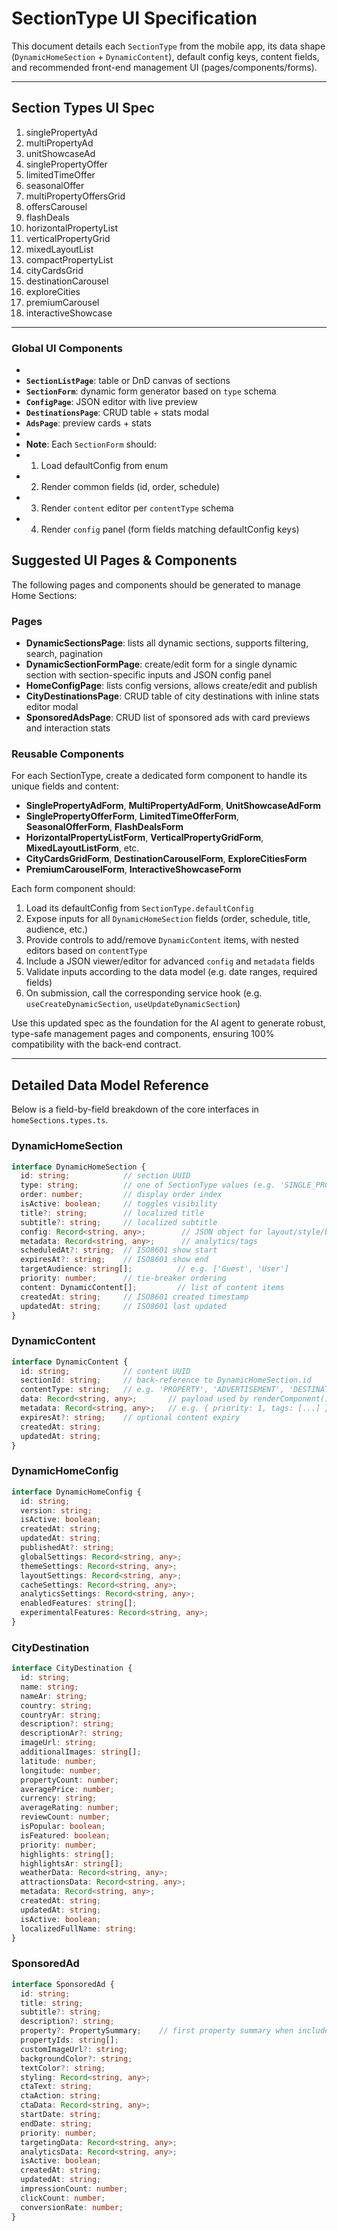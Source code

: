 # SectionType UI Specification

This document details each `SectionType` from the mobile app, its data shape (`DynamicHomeSection` + `DynamicContent`), default config keys, content fields, and recommended front-end management UI (pages/components/forms).

---

## Section Types UI Spec

1. singlePropertyAd
2. multiPropertyAd
3. unitShowcaseAd
4. singlePropertyOffer
5. limitedTimeOffer
6. seasonalOffer
7. multiPropertyOffersGrid
8. offersCarousel
9. flashDeals
10. horizontalPropertyList
11. verticalPropertyGrid
12. mixedLayoutList
13. compactPropertyList
14. cityCardsGrid
15. destinationCarousel
16. exploreCities
17. premiumCarousel
18. interactiveShowcase

---

### Global UI Components
-
- **`SectionListPage`**: table or DnD canvas of sections
- **`SectionForm`**: dynamic form generator based on `type` schema
- **`ConfigPage`**: JSON editor with live preview
- **`DestinationsPage`**: CRUD table + stats modal
- **`AdsPage`**: preview cards + stats
-
- **Note**: Each `SectionForm` should:
- 1. Load defaultConfig from enum
- 2. Render common fields (id, order, schedule)
- 3. Render `content` editor per `contentType` schema
- 4. Render `config` panel (form fields matching defaultConfig keys)

## Suggested UI Pages & Components
The following pages and components should be generated to manage Home Sections:

### Pages
- **DynamicSectionsPage**: lists all dynamic sections, supports filtering, search, pagination
- **DynamicSectionFormPage**: create/edit form for a single dynamic section with section-specific inputs and JSON config panel
- **HomeConfigPage**: lists config versions, allows create/edit and publish
- **CityDestinationsPage**: CRUD table of city destinations with inline stats editor modal
- **SponsoredAdsPage**: CRUD list of sponsored ads with card previews and interaction stats

### Reusable Components
For each SectionType, create a dedicated form component to handle its unique fields and content:
- **SinglePropertyAdForm**, **MultiPropertyAdForm**, **UnitShowcaseAdForm**
- **SinglePropertyOfferForm**, **LimitedTimeOfferForm**, **SeasonalOfferForm**, **FlashDealsForm**
- **HorizontalPropertyListForm**, **VerticalPropertyGridForm**, **MixedLayoutListForm**, etc.
- **CityCardsGridForm**, **DestinationCarouselForm**, **ExploreCitiesForm**
- **PremiumCarouselForm**, **InteractiveShowcaseForm**

Each form component should:
1. Load its defaultConfig from `SectionType.defaultConfig`
2. Expose inputs for all `DynamicHomeSection` fields (order, schedule, title, audience, etc.)
3. Provide controls to add/remove `DynamicContent` items, with nested editors based on `contentType`
4. Include a JSON viewer/editor for advanced `config` and `metadata` fields
5. Validate inputs according to the data model (e.g. date ranges, required fields)
6. On submission, call the corresponding service hook (e.g. `useCreateDynamicSection`, `useUpdateDynamicSection`)

Use this updated spec as the foundation for the AI agent to generate robust, type-safe management pages and components, ensuring 100% compatibility with the back-end contract.

---

## Detailed Data Model Reference

Below is a field-by-field breakdown of the core interfaces in `homeSections.types.ts`.

### DynamicHomeSection
```ts
interface DynamicHomeSection {
  id: string;            // section UUID
  type: string;          // one of SectionType values (e.g. 'SINGLE_PROPERTY_AD')
  order: number;         // display order index
  isActive: boolean;     // toggles visibility
  title?: string;        // localized title
  subtitle?: string;     // localized subtitle
  config: Record<string, any>;        // JSON object for layout/style/behavior settings
  metadata: Record<string, any>;      // analytics/tags
  scheduledAt?: string;  // ISO8601 show start
  expiresAt?: string;    // ISO8601 show end
  targetAudience: string[];          // e.g. ['Guest', 'User']
  priority: number;      // tie-breaker ordering
  content: DynamicContent[];         // list of content items
  createdAt: string;     // ISO8601 created timestamp
  updatedAt: string;     // ISO8601 last updated
}
```

### DynamicContent
```ts
interface DynamicContent {
  id: string;            // content UUID
  sectionId: string;     // back-reference to DynamicHomeSection.id
  contentType: string;   // e.g. 'PROPERTY', 'ADVERTISEMENT', 'DESTINATION'
  data: Record<string, any>;       // payload used by renderComponent()
  metadata: Record<string, any>;   // e.g. { priority: 1, tags: [...] }
  expiresAt?: string;    // optional content expiry
  createdAt: string;
  updatedAt: string;
}
```

### DynamicHomeConfig
```ts
interface DynamicHomeConfig {
  id: string;
  version: string;
  isActive: boolean;
  createdAt: string;
  updatedAt: string;
  publishedAt?: string;
  globalSettings: Record<string, any>;
  themeSettings: Record<string, any>;
  layoutSettings: Record<string, any>;
  cacheSettings: Record<string, any>;
  analyticsSettings: Record<string, any>;
  enabledFeatures: string[];
  experimentalFeatures: Record<string, any>;
}
```

### CityDestination
```ts
interface CityDestination {
  id: string;
  name: string;
  nameAr: string;
  country: string;
  countryAr: string;
  description?: string;
  descriptionAr?: string;
  imageUrl: string;
  additionalImages: string[];
  latitude: number;
  longitude: number;
  propertyCount: number;
  averagePrice: number;
  currency: string;
  averageRating: number;
  reviewCount: number;
  isPopular: boolean;
  isFeatured: boolean;
  priority: number;
  highlights: string[];
  highlightsAr: string[];
  weatherData: Record<string, any>;
  attractionsData: Record<string, any>;
  metadata: Record<string, any>;
  createdAt: string;
  updatedAt: string;
  isActive: boolean;
  localizedFullName: string;
}
```

### SponsoredAd
```ts
interface SponsoredAd {
  id: string;
  title: string;
  subtitle?: string;
  description?: string;
  property?: PropertySummary;    // first property summary when includePropertyDetails = true
  propertyIds: string[];
  customImageUrl?: string;
  backgroundColor?: string;
  textColor?: string;
  styling: Record<string, any>;
  ctaText: string;
  ctaAction: string;
  ctaData: Record<string, any>;
  startDate: string;
  endDate: string;
  priority: number;
  targetingData: Record<string, any>;
  analyticsData: Record<string, any>;
  isActive: boolean;
  createdAt: string;
  updatedAt: string;
  impressionCount: number;
  clickCount: number;
  conversionRate: number;
}
```